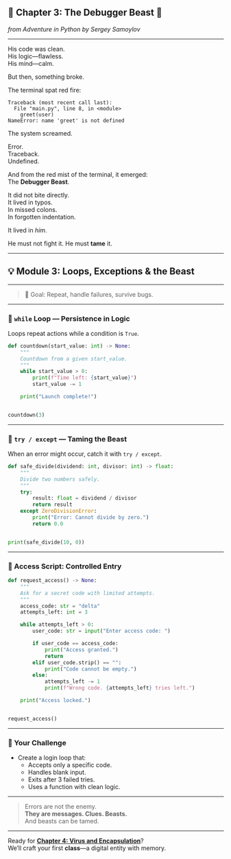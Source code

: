 ## 📖 Chapter 3: The Debugger Beast 🦁

*from Adventure in Python by Sergey Samoylov*

---

His code was clean.  
His logic—flawless.  
His mind—calm.

But then, something broke.

The terminal spat red fire:

```
Traceback (most recent call last):
  File "main.py", line 8, in <module>
    greet(user)
NameError: name 'greet' is not defined
```

The system screamed.

Error.  
Traceback.  
Undefined.

And from the red mist of the terminal, it emerged:  
The **Debugger Beast**.

It did not bite directly.  
It lived in typos.  
In missed colons.  
In forgotten indentation.

It lived in *him*.

He must not fight it. He must **tame** it.

---

## 💡 Module 3: Loops, Exceptions & the Beast

---

> 🎯 Goal: Repeat, handle failures, survive bugs.

---

### 🔹 `while` Loop — Persistence in Logic

Loops repeat actions while a condition is `True`.

```python
def countdown(start_value: int) -> None:
    """
    Countdown from a given start_value.
    """
    while start_value > 0:
        print(f"Time left: {start_value}")
        start_value -= 1

    print("Launch complete!")


countdown(3)
```

---

### 🔹 `try / except` — Taming the Beast

When an error might occur, catch it with `try / except`.

```python
def safe_divide(dividend: int, divisor: int) -> float:
    """
    Divide two numbers safely.
    """
    try:
        result: float = dividend / divisor
        return result
    except ZeroDivisionError:
        print("Error: Cannot divide by zero.")
        return 0.0


print(safe_divide(10, 0))
```

---

### 🔹 Access Script: Controlled Entry

```python
def request_access() -> None:
    """
    Ask for a secret code with limited attempts.
    """
    access_code: str = "delta"
    attempts_left: int = 3

    while attempts_left > 0:
        user_code: str = input("Enter access code: ")

        if user_code == access_code:
            print("Access granted.")
            return
        elif user_code.strip() == "":
            print("Code cannot be empty.")
        else:
            attempts_left -= 1
            print(f"Wrong code. {attempts_left} tries left.")

    print("Access locked.")


request_access()
```

---

### 🧠 Your Challenge

- Create a login loop that:
  - Accepts only a specific code.
  - Handles blank input.
  - Exits after 3 failed tries.
  - Uses a function with clean logic.

---

> Errors are not the enemy.  
> **They are messages. Clues. Beasts.**  
> And beasts can be tamed.

---

Ready for [**Chapter 4: Virus and Encapsulation**](Chapter_04)?  
We’ll craft your first **class**—a digital entity with memory.
